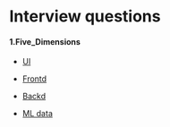 # Interview questions

#### 1.Five_Dimensions

- [UI]()
- [Frontd]()
- [Backd]()
  
- [ML data](https://github.com/Justin-12138/Interview_tests/tree/main/FiveDimensions/ML)
